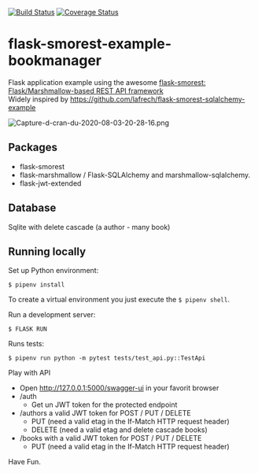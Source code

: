[![Build Status](https://travis-ci.com/picsouds/flask-smorest-example-bookmanager.svg?branch=master)](https://travis-ci.com/picsouds/flask-smorest-example-bookmanager)
[![Coverage Status](https://coveralls.io/repos/github/picsouds/flask-smorest-example-bookmanager/badge.svg)](https://coveralls.io/github/picsouds/flask-smorest-example-bookmanager)

# flask-smorest-example-bookmanager

Flask application example using the awesome [flask-smorest: Flask/Marshmallow-based REST API framework](https://flask-smorest.readthedocs.io/en/latest/)    
Widely inspired by https://github.com/lafrech/flask-smorest-sqlalchemy-example

![Capture-d-cran-du-2020-08-03-20-28-16.png](https://i.postimg.cc/nrH1SHZP/Capture-d-cran-du-2020-08-03-20-28-16.png)

## Packages

* flask-smorest 
* flask-marshmallow / Flask-SQLAlchemy and marshmallow-sqlalchemy.
* flask-jwt-extended  

## Database

Sqlite with delete cascade (a author - many book)

## Running locally

Set up Python environment:

```shell
$ pipenv install
```

To create a virtual environment you just execute the `$ pipenv shell`.

Run a development server:

```shell
$ FLASK RUN
```

Runs tests:

```shell
$ pipenv run python -m pytest tests/test_api.py::TestApi
```

Play with API

* Open http://127.0.0.1:5000/swagger-ui in your favorit browser
* /auth 
   * Get un JWT token for the protected endpoint
* /authors a valid JWT token for POST / PUT / DELETE
   * PUT (need a valid etag in the If-Match HTTP request header)
   * DELETE (need a valid etag and delete cascade books)  
* /books with a valid JWT token for POST / PUT / DELETE
   * PUT (need a valid etag in the If-Match HTTP request header)

Have Fun.
